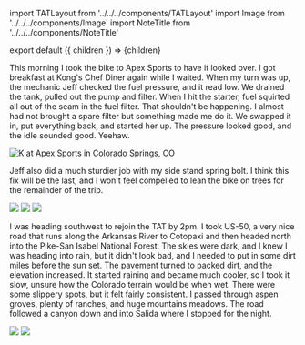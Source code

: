 import TATLayout from '../../../components/TATLayout'
import Image from '../../../components/Image'
import NoteTitle from '../../../components/NoteTitle'

export default ({ children }) => <TATLayout prev="2018-09-03" next="2018-09-05" >{children}</TATLayout>

<NoteTitle
  title="September 4, 2018 &mdash; Colorado"
  subtitle="155 miles"
/>

This morning I took the bike to Apex Sports to have it looked over. I got breakfast at Kong's Chef Diner again while I waited. When my turn was up, the mechanic Jeff checked the fuel pressure, and it read low. We drained the tank, pulled out the pump and filter. When I hit the starter, fuel squirted all out of the seam in the fuel filter. That shouldn't be happening. I almost had not brought a spare filter but something made me do it. We swapped it in, put everything back, and started her up. The pressure looked good, and the idle sounded good. Yeehaw.

<Image src="https://s3.amazonaws.com/tat.honkytonk.in/18/IMG_2892.jpg" alt="K at Apex Sports in Colorado Springs, CO" />

Jeff also did a much sturdier job with my side stand spring bolt. I think this fix will be the last, and I won't feel compelled to lean the bike on trees for the remainder of the trip.

<Image src="https://s3.amazonaws.com/tat.honkytonk.in/18/IMG_2896.jpg" />
<Image src="https://s3.amazonaws.com/tat.honkytonk.in/18/IMG_2898.jpg" />
<Image src="https://s3.amazonaws.com/tat.honkytonk.in/18/IMG_2899.jpg" />

I was heading southwest to rejoin the TAT by 2pm. I took US-50, a very nice road that runs along the Arkansas River to Cotopaxi and then headed north into the Pike-San Isabel National Forest. The skies were dark, and I knew I was heading into rain, but it didn't look bad, and I needed to put in some dirt miles before the sun set. The pavement turned to packed dirt, and the elevation increased. It started raining and became much cooler, so I took it slow, unsure how the Colorado terrain would be when wet. There were some slippery spots, but it felt fairly consistent. I passed through aspen groves, plenty of ranches, and huge mountains meadows. The road followed a canyon down and into Salida where I stopped for the night.

<Image src="https://s3.amazonaws.com/tat.honkytonk.in/18/IMG_2901.jpg" />
<Image src="https://s3.amazonaws.com/tat.honkytonk.in/18/IMG_2902.jpg" />
